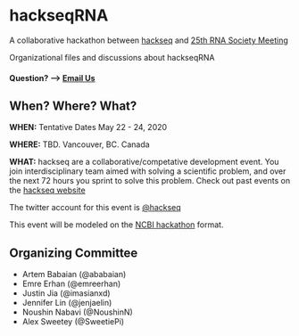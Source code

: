 # hackseqRNA

A collaborative hackathon between [hackseq](https://www.hackseq.com) and [25th RNA Society Meeting](https://www.rnasociety.org)

Organizational files and discussions about hackseqRNA

#### Question? --> [Email Us](mailto:hackseq@gmail.com)

## When? Where? What?

**WHEN:** Tentative Dates May 22 - 24, 2020

**WHERE:** TBD. Vancouver, BC. Canada

**WHAT:** hackseq are a collaborative/competative development event. You join interdisciplinary team aimed with solving a scientific problem, and over the next 72 hours you sprint to solve this problem. Check out past events on the [hackseq website](https://www.hackseq.com/)

The twitter account for this event is [@hackseq](https://twitter.com/search?f=tweets&q=hackseq)

This event will be modeled on the [NCBI hackathon](https://github.com/NCBI-Hackathons) format.

## Organizing Committee

* Artem Babaian (@ababaian)
* Emre Erhan (@emreerhan)
* Justin Jia (@imasianxd)
* Jennifer Lin (@jenjaelin)
* Noushin Nabavi (@NoushinN)
* Alex Sweetey (@SweetiePi)
